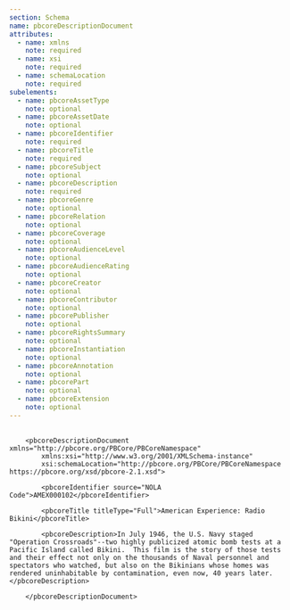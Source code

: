 ```yaml
---
section: Schema
name: pbcoreDescriptionDocument
attributes:
  - name: xmlns
    note: required
  - name: xsi
    note: required
  - name: schemaLocation
    note: required
subelements:
  - name: pbcoreAssetType
    note: optional
  - name: pbcoreAssetDate
    note: optional
  - name: pbcoreIdentifier
    note: required
  - name: pbcoreTitle
    note: required
  - name: pbcoreSubject
    note: optional
  - name: pbcoreDescription
    note: required
  - name: pbcoreGenre
    note: optional
  - name: pbcoreRelation
    note: optional
  - name: pbcoreCoverage
    note: optional
  - name: pbcoreAudienceLevel
    note: optional
  - name: pbcoreAudienceRating
    note: optional
  - name: pbcoreCreator
    note: optional
  - name: pbcoreContributor
    note: optional
  - name: pbcorePublisher
    note: optional
  - name: pbcoreRightsSummary
    note: optional
  - name: pbcoreInstantiation
    note: optional
  - name: pbcoreAnnotation
    note: optional
  - name: pbcorePart
    note: optional
  - name: pbcoreExtension
    note: optional
---
```

<pre>
  <code>
    &lt;pbcoreDescriptionDocument xmlns=&quot;http://pbcore.org/PBCore/PBCoreNamespace&quot;
        xmlns:xsi=&quot;http://www.w3.org/2001/XMLSchema-instance&quot;
        xsi:schemaLocation=&quot;http://pbcore.org/PBCore/PBCoreNamespace https://pbcore.org/xsd/pbcore-2.1.xsd&quot;&gt;<br>
        &lt;pbcoreIdentifier source=&quot;NOLA Code&quot;&gt;AMEX000102&lt;/pbcoreIdentifier&gt;<br>
        &lt;pbcoreTitle titleType=&quot;Full&quot;&gt;American Experience: Radio Bikini&lt;/pbcoreTitle&gt;<br>
        &lt;pbcoreDescription&gt;In July 1946, the U.S. Navy staged &quot;Operation Crossroads&quot;--two highly publicized atomic bomb tests at a Pacific Island called Bikini.  This film is the story of those tests and their effect not only on the thousands of Naval personnel and spectators who watched, but also on the Bikinians whose homes was rendered uninhabitable by contamination, even now, 40 years later.&lt;/pbcoreDescription&gt;<br>
    &lt;/pbcoreDescriptionDocument&gt;<br>
  </code>
</pre>
~~~~
